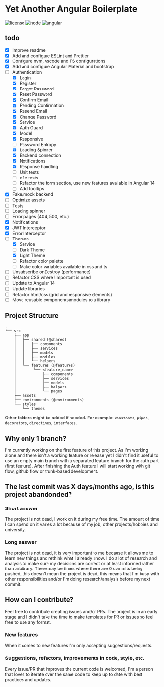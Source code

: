 # Yet Another Angular Boilerplate

[![license](https://img.shields.io/github/license/MatiasProietti/yet-another-angular-boilerplate)](https://choosealicense.com/licenses/mit/) ![node](https://img.shields.io/badge/node-%3E%3D16.13-brightgreen) ![angular](https://img.shields.io/badge/angular-13.0.x-brightgreen)

## todo

- [x] Improve readme
- [x] Add and configure ESLint and Prettier
- [x] Configure nvm, vscode and TS configurations
- [x] Add and configure Angular Material and bootstrap
- [ ] Authentication
  - [x] Login
  - [x] Register
  - [x] Forgot Password
  - [x] Reset Password
  - [x] Confirm Email
  - [x] Pending Confirmation
  - [x] Resend Email
  - [x] Change Password
  - [x] Service
  - [x] Auth Guard
  - [x] Model
  - [x] Responsive
  - [ ] Password Entropy
  - [x] Loading Spinner
  - [x] Backend connection
  - [x] Notifications
  - [x] Response handling
  - [ ] Unit tests
  - [ ] e2e tests
  - [ ] Refactor the form section, use new features available in Angular 14
  - [ ] Add tooltips
- [x] Fake/mock backend
- [ ] Optimize assets
- [ ] Tests
- [ ] Loading spinner
- [ ] Error pages (404, 500, etc.)
- [x] Notifications
- [x] JWT Interceptor
- [x] Error Interceptor
- [ ] Themes
  - [x] Service
  - [ ] Dark Theme
  - [x] Light Theme
  - [ ] Refactor color palette
  - [ ] Make color variables available in css and ts
- [ ] Unsubscribe onDestroy (performance)
- [ ] Refactor CSS where !important is used
- [ ] Update to Angular 14
- [ ] Update libraries
- [ ] Refactor html/css (grid and responsive elements)
- [ ] Move reusable components/modules to a library

## Project Structure

```
.
└── src
    ├── app
    │   ├── shared (@shared)
    │   │   ├── components
    │   │   ├── services
    │   │   ├── models
    │   │   ├── modules
    │   │   └── helpers
    │   └── features (@features)
    │        └── <feature_name>
    │            ├── components
    │            ├── services
    │            ├── models
    │            ├── helpers
    │            └── pages
    ├── assets
    ├── environments (@environments)
    └── styles
        └── themes
```

Other folders might be added if needed. For example: `constants`, `pipes`, `decorators`, `directives`, `interfaces`.

## Why only 1 branch?

I'm currently working on the first feature of this project. As I'm working alone and there isn't a working feature or release yet I didn't find it useful to use an empty main branch with a separated feature branch for the auth part (first feature).
After finishing the Auth feature I will start working with git flow, github flow or trunk-based development.

## The last commit was X days/months ago, is this project abandonded?

### Short answer
The project is not dead, I work on it during my free time. The amount of time I can spend on it varies a lot because of my job, other projects/hobbies and university.

### Long answer
The project is not dead, it is very important to me because it allows me to learn new things and rethink what I already know. I do a lot of research and analysis to make sure my decisions are correct or at least informed rather than arbitrary. There may be times where there are 0 commits being pushed, this doesn't mean the project is dead, this means that I'm busy with other responsibilities and/or I'm doing research/analysis before my next commit.


## How can I contribute?

Feel free to contribute creating issues and/or PRs. The project is in an early stage and I didn't take the time to make templates for PR or issues so feel free to use any format.

### New features
When it comes to new features I'm only accepting suggestions/requests.

### Suggestions, refactors, improvements in code, style, etc.
Every issue/PR that improves the current code is welcomed, I'm a person that loves to iterate over the same code to keep up to date with best practices and updates.
